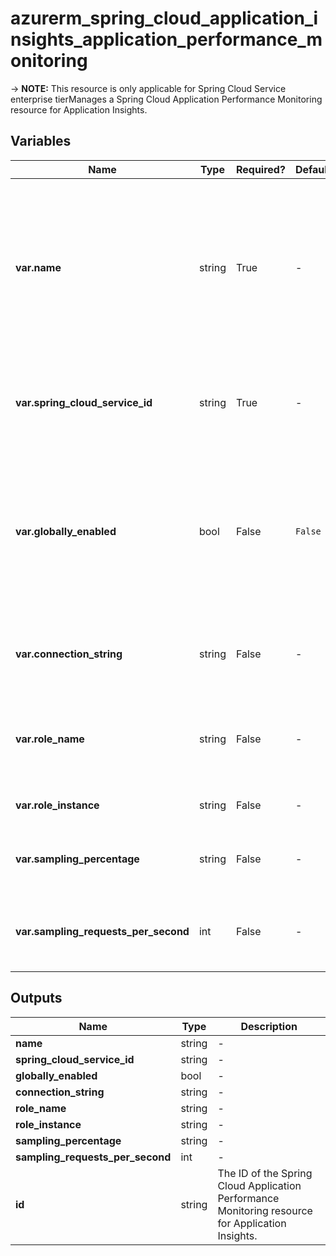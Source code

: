 # azurerm_spring_cloud_application_insights_application_performance_monitoring

-> **NOTE:** This resource is only applicable for Spring Cloud Service enterprise tierManages a Spring Cloud Application Performance Monitoring resource for Application Insights.

## Variables

| Name | Type | Required? |  Default  |  Description |
| ---- | ---- | --------- |  ----------- | ----------- |
| **var.name** | string | True | -  |  The name which should be used for this Spring Cloud Application Performance Monitoring resource for Application Insights. Changing this forces a new resource to be created. | 
| **var.spring_cloud_service_id** | string | True | -  |  The ID of the Spring Cloud Service. Changing this forces a new resource to be created. | 
| **var.globally_enabled** | bool | False | `False`  |  Specifies whether the Spring Cloud Application Performance Monitoring resource for Application Insights is enabled globally. Defaults to `false`. | 
| **var.connection_string** | string | False | -  |  The instrumentation key used to push data to Application Insights. | 
| **var.role_name** | string | False | -  |  Specifies the cloud role name used to label the component on the application map. | 
| **var.role_instance** | string | False | -  |  Specifies the cloud role instance. | 
| **var.sampling_percentage** | string | False | -  |  Specifies the percentage for fixed-percentage sampling. | 
| **var.sampling_requests_per_second** | int | False | -  |  Specifies the number of requests per second for the rate-limited sampling. | 



## Outputs

| Name | Type | Description |
| ---- | ---- | --------- | 
| **name** | string  | - | 
| **spring_cloud_service_id** | string  | - | 
| **globally_enabled** | bool  | - | 
| **connection_string** | string  | - | 
| **role_name** | string  | - | 
| **role_instance** | string  | - | 
| **sampling_percentage** | string  | - | 
| **sampling_requests_per_second** | int  | - | 
| **id** | string  | The ID of the Spring Cloud Application Performance Monitoring resource for Application Insights. | 